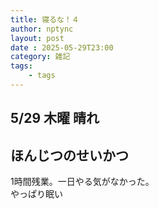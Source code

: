 ```yaml
---
title: 寝るな！４
author: nptync
layout: post
date : 2025-05-29T23:00
category: 雑記
tags:
    - tags
---
```

## 5/29 木曜 晴れ
## ほんじつのせいかつ
1時間残業。一日やる気がなかった。\
やっぱり眠い